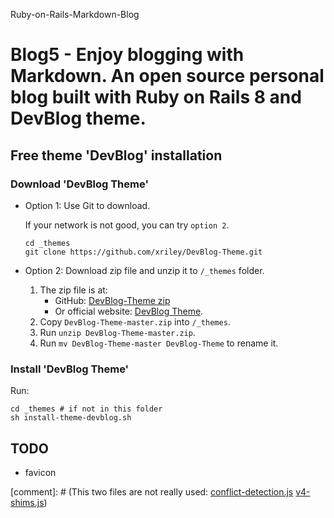 Ruby-on-Rails-Markdown-Blog

# Blog5 - Enjoy blogging with Markdown. An open source personal blog built with Ruby on Rails 8 and DevBlog theme.

## Free theme 'DevBlog' installation

### Download 'DevBlog Theme'

- Option 1: Use Git to download.

  If your network is not good, you can try `option 2`.

  ```shell
  cd _themes
  git clone https://github.com/xriley/DevBlog-Theme.git
  ```

- Option 2: Download zip file and unzip it to `/_themes` folder.
  1. The zip file is at:
      - GitHub: [DevBlog-Theme zip](https://github.com/xriley/DevBlog-Theme/archive/refs/heads/master.zip)
      - Or official website: [DevBlog Theme](https://themes.3rdwavemedia.com/bootstrap-templates/personal/devblog-free-bootstrap-5-blog-template-for-developers/).
  2. Copy `DevBlog-Theme-master.zip` into `/_themes`.
  3. Run `unzip DevBlog-Theme-master.zip`.
  4. Run `mv DevBlog-Theme-master DevBlog-Theme` to rename it.

### Install 'DevBlog Theme'

Run:

```shell
cd _themes # if not in this folder
sh install-theme-devblog.sh
```

## TODO
* favicon

[comment]: # (This two files are not really used: [conflict-detection.js](../../../github/DevBlog-Theme/assets/fontawesome/js/conflict-detection.js) [v4-shims.js](../../../github/DevBlog-Theme/assets/fontawesome/js/v4-shims.js))
